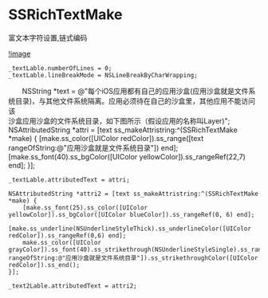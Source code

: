 # SSRichTextMake
富文本字符设置,链式编码

[!image](https://github.com/l19901001/SSRichTextMake/blob/master/images/屏幕快照%202017-04-23%20下午9.06.56.png)

    _textLable.numberOfLines = 0;
    _textLable.lineBreakMode = NSLineBreakByCharWrapping;
        NSString *text = @"每个iOS应用都有自己的应用沙盒(应用沙盒就是文件系统目录)，与其他文件系统隔离。应用必须待在自己的沙盒里，其他应用不能访问该           
                           沙盒应用沙盒的文件系统目录，如下图所示（假设应用的名称叫Layer)";
    NSAttributedString *attri = [text ss_makeAttristring:^(SSRichTextMake *make) {
        [make.ss_color([UIColor redColor]).ss_range([text rangeOfString:@"应用沙盒就是文件系统目录"]) end];
        [make.ss_font(40).ss_bgColor([UIColor yellowColor]).ss_rangeRef(22,7) end];
    }];
    
    _textLable.attributedText = attri;

    NSAttributedString *attri2 = [text ss_makeAttristring:^(SSRichTextMake *make) {
        [make.ss_font(25).ss_color([UIColor yellowColor]).ss_bgColor([UIColor blueColor]).ss_rangeRef(0, 6) end];
        [make.ss_underline(NSUnderlineStyleThick).ss_underlineColor([UIColor redColor]).ss_rangeRef(0,6) end];
        make.ss_color([UIColor grayColor]).ss_font(40).ss_strikethrough(NSUnderlineStyleSingle).ss_range([text rangeOfString:@"应用沙盒就是文件系统目录"]).ss_strikethroughColor([UIColor redColor]).ss_end();
    }];
    
    _text2Lable.attributedText = attri2;
